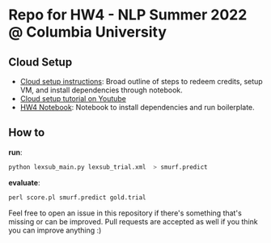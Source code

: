# Repo for HW4 - NLP Summer 2022 @ Columbia University

## Cloud Setup
- [Cloud setup instructions](cloud_setup.md): Broad outline of steps to redeem credits, setup VM, and install dependencies through notebook.
- [Cloud setup tutorial on Youtube](https://www.youtube.com/watch?v=Zj0DxBioBq8)
- [HW4 Notebook](Assingment4.ipynb): Notebook to install dependencies and run boilerplate.


## How to
**run**:
```python
python lexsub_main.py lexsub_trial.xml  > smurf.predict
```
**evaluate**:
```python
perl score.pl smurf.predict gold.trial
```
Feel free to open an issue in this repository if there's something that's missing or can be improved. Pull requests are accepted as well if you think you can improve anything :)
